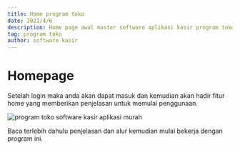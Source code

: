 ```yaml
---
title: Home program toko
date: 2021/4/6
description: Home page awal master software aplikasi kasir program toko
tag: program toko
author: software kasir
---
```


# Homepage

Setelah login maka anda akan dapat masuk dan kemudian akan hadir fitur home yang memberikan penjelasan untuk memulai penggunaan.

![program toko software kasir aplikasi murah](https://1.bp.blogspot.com/-Tk3tVVQQH8g/YJ-k06zAEsI/AAAAAAAAN94/5VpmRWisGpURmq53bF5H-Fk199727-chQCLcBGAsYHQ/s1366/program%2Btoko%2Bsoftware%2Bkasir%2Bmurah%2B1.png)

Baca terlebih dahulu penjelasan dan alur kemudian mulai bekerja dengan program ini.